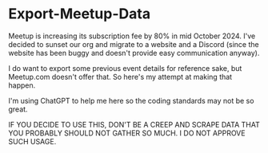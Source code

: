 # Export-Meetup-Data

Meetup is increasing its subscription fee by 80% in mid October 2024.
I've decided to sunset our org and migrate to a website and a Discord (since the website has been buggy and doesn't provide easy communication anyway).

I do want to export some previous event details for reference sake, but Meetup.com doesn't offer that.
So here's my attempt at making that happen.

I'm using ChatGPT to help me here so the coding standards may not be so great.

IF YOU DECIDE TO USE THIS, DON'T BE A CREEP AND SCRAPE DATA THAT YOU PROBABLY SHOULD NOT GATHER SO MUCH.
I DO NOT APPROVE SUCH USAGE.
